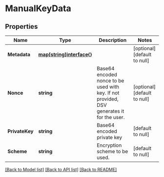 # ManualKeyData

## Properties
Name | Type | Description | Notes
------------ | ------------- | ------------- | -------------
**Metadata** | [**map[string]interface{}**](interface{}.md) |  | [optional] [default to null]
**Nonce** | **string** | Base64 encoded nonce to be used with key. If not provided, DSV generates it for the user. | [optional] [default to null]
**PrivateKey** | **string** | Base64 encoded private key | [default to null]
**Scheme** | **string** | Encryption scheme to be used. | [default to null]

[[Back to Model list]](../README.md#documentation-for-models) [[Back to API list]](../README.md#documentation-for-api-endpoints) [[Back to README]](../README.md)

